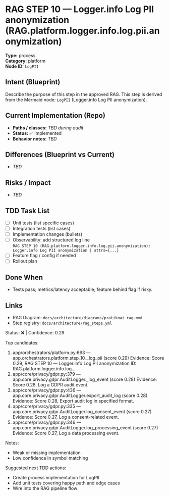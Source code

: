 # RAG STEP 10 — Logger.info Log PII anonymization (RAG.platform.logger.info.log.pii.anonymization)

**Type:** process  
**Category:** platform  
**Node ID:** `LogPII`

## Intent (Blueprint)
Describe the purpose of this step in the approved RAG. This step is derived from the Mermaid node: `LogPII` (Logger.info Log PII anonymization).

## Current Implementation (Repo)
- **Paths / classes:** _TBD during audit_
- **Status:** ✅ Implemented
- **Behavior notes:** _TBD_

## Differences (Blueprint vs Current)
- _TBD_

## Risks / Impact
- _TBD_

## TDD Task List
- [ ] Unit tests (list specific cases)
- [ ] Integration tests (list cases)
- [ ] Implementation changes (bullets)
- [ ] Observability: add structured log line  
  `RAG STEP 10 (RAG.platform.logger.info.log.pii.anonymization): Logger.info Log PII anonymization | attrs={...}`
- [ ] Feature flag / config if needed
- [ ] Rollout plan

## Done When
- Tests pass; metrics/latency acceptable; feature behind flag if risky.

## Links
- RAG Diagram: `docs/architecture/diagrams/pratikoai_rag.mmd`
- Step registry: `docs/architecture/rag_steps.yml`


<!-- AUTO-AUDIT:BEGIN -->
Status: ❌  |  Confidence: 0.29

Top candidates:
1) app/orchestrators/platform.py:663 — app.orchestrators.platform.step_10__log_pii (score 0.29)
   Evidence: Score 0.29, RAG STEP 10 — Logger.info Log PII anonymization
ID: RAG.platform.logger.info.log...
2) app/core/privacy/gdpr.py:379 — app.core.privacy.gdpr.AuditLogger._log_event (score 0.28)
   Evidence: Score 0.28, Log a GDPR audit event.
3) app/core/privacy/gdpr.py:436 — app.core.privacy.gdpr.AuditLogger.export_audit_log (score 0.28)
   Evidence: Score 0.28, Export audit log in specified format.
4) app/core/privacy/gdpr.py:335 — app.core.privacy.gdpr.AuditLogger.log_consent_event (score 0.27)
   Evidence: Score 0.27, Log a consent-related event.
5) app/core/privacy/gdpr.py:346 — app.core.privacy.gdpr.AuditLogger.log_processing_event (score 0.27)
   Evidence: Score 0.27, Log a data processing event.

Notes:
- Weak or missing implementation
- Low confidence in symbol matching

Suggested next TDD actions:
- Create process implementation for LogPII
- Add unit tests covering happy path and edge cases
- Wire into the RAG pipeline flow
<!-- AUTO-AUDIT:END -->